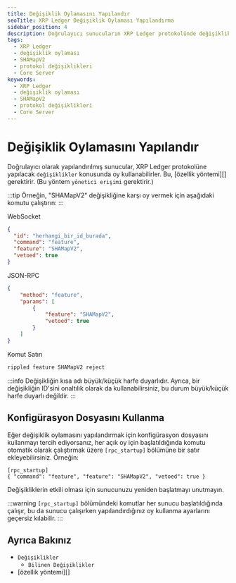 ```yaml
---
title: Değişiklik Oylamasını Yapılandır
seoTitle: XRP Ledger Değişiklik Oylaması Yapılandırma
sidebar_position: 4
description: Doğrulayıcı sunucuların XRP Ledger protokolünde değişiklikler için oy kullanma süreci hakkında bilgi. SHAMapV2 değişikliği için oy verme yöntemleri.
tags: 
  - XRP Ledger
  - değişiklik oylaması
  - SHAMapV2
  - protokol değişiklikleri
  - Core Server
keywords: 
  - XRP Ledger
  - değişiklik oylaması
  - SHAMapV2
  - protokol değişiklikleri
  - Core Server
---
```


# Değişiklik Oylamasını Yapılandır

Doğrulayıcı olarak yapılandırılmış sunucular, XRP Ledger protokolüne yapılacak `değişiklikler` konusunda oy kullanabilirler. Bu, [özellik yöntemi][] gerektirir. (Bu yöntem `yönetici erişimi` gerektirir.)

:::tip
Örneğin, "SHAMapV2" değişikliğine karşı oy vermek için aşağıdaki komutu çalıştırın:
:::



WebSocket
```json
{
  "id": "herhangi_bir_id_burada",
  "command": "feature",
  "feature": "SHAMapV2",
  "vetoed": true
}
```


JSON-RPC
```json
{
    "method": "feature",
    "params": [
        {
            "feature": "SHAMapV2",
            "vetoed": true
        }
    ]
}
```


Komut Satırı
```sh
rippled feature SHAMapV2 reject
```




:::info
Değişikliğin kısa adı büyük/küçük harfe duyarlıdır. Ayrıca, bir değişikliğin ID'sini onaltılık olarak da kullanabilirsiniz, bu durum büyük/küçük harfe duyarlı değildir.
:::

## Konfigürasyon Dosyasını Kullanma

Eğer değişiklik oylamasını yapılandırmak için konfigürasyon dosyasını kullanmayı tercih ediyorsanız, her açık oy için başlatıldığında komutu otomatik olarak çalıştırmak üzere `[rpc_startup]` bölümüne bir satır ekleyebilirsiniz. Örneğin:

```
[rpc_startup]
{ "command": "feature", "feature": "SHAMapV2", "vetoed": true }
```

Değişikliklerin etkili olması için sunucunuzu yeniden başlatmayı unutmayın.

:::warning
`[rpc_startup]` bölümündeki komutlar her sunucu başlatıldığında çalışır, bu da sunucu çalışırken yapılandırdığınız oy kullanma ayarlarını geçersiz kılabilir.
:::

## Ayrıca Bakınız

- `Değişiklikler`
    - `Bilinen Değişiklikler`
- [özellik yöntemi][]


